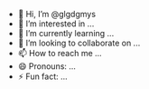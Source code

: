 - 👋 Hi, I’m @glgdgmys
- 👀 I’m interested in ...
- 🌱 I’m currently learning ...
- 💞️ I’m looking to collaborate on ...
- 📫 How to reach me ...
- 😄 Pronouns: ...
- ⚡ Fun fact: ...

<!---
glgdgmys/glgdgmys is a ✨ special ✨ repository because its `README.md` (this file) appears on your GitHub profile.
You can click the Preview link to take a look at your changes.
--->
